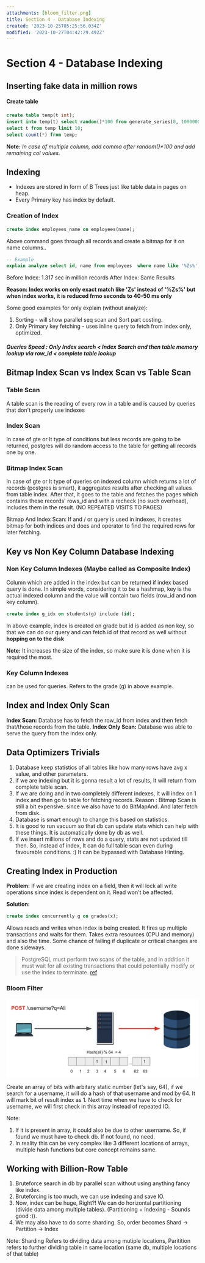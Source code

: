 ```yaml
---
attachments: [bloom_filter.png]
title: Section 4 - Database Indexing
created: '2023-10-25T05:25:56.034Z'
modified: '2023-10-27T04:42:29.492Z'
---
```


# Section 4 - Database Indexing

## Inserting fake data in million rows

#### Create table
```sql
create table temp(t int);
insert into temp(t) select random()*100 from generate_series(0, 1000000);
select t from temp limit 10;
select count(*) from temp;
```

**Note:** _In case of multiple column, add comma after random()*100 and add remaining col values._


## Indexing
* Indexes are stored in form of B Trees just like table data in pages on heap.
* Every Primary key has index by default.


### Creation of Index
```sql
create index employees_name on employees(name);
```
Above command goes through all records and create a bitmap for it on name columns..

```sql
-- Example
explain analyze select id, name from employees  where name like '%Zs%';
```

Before Index: 1.317 sec in million records 
After Index: Same Results

**Reason: Index works on only exact match like 'Zs' instead of '%Zs%' but when index works, it is reduced frmo seconds to 40-50 ms only**

Some good examples for only explain (without analyze): 
1. Sorting - will show parallel seq scan and Sort part costing.
2. Only Primary key fetching - uses inline query to fetch from index only, optimized.


##### Queries Speed : Only Index search < Index Search and then table memory lookup via row_id < complete table lookup


## Bitmap Index Scan vs Index Scan vs Table Scan

### Table Scan
A table scan is the reading of every row in a table and is caused by queries that don't properly use indexes

### Index Scan
In case of gte or lt type of conditions but less records are going to be returned, postgres will do random access to the table for getting all records one by one.

### Bitmap Index Scan
In case of gte or lt type of queries on indexed column which returns a lot of records (postgres is smart), it aggregates results after checking all values from table index. After that, it goes to the table and fetches the pages which contains these records' rows_id and with a recheck (no such overhead), includes them in the result. (NO REPEATED VISITS TO PAGES)

Bitmap And Index Scan: If and / or query is used in indexes, it creates bitmap for both indices and does and operator to find the required rows for later fetching.

## Key vs Non Key Column Database Indexing

### Non Key Column Indexes  (Maybe called as Composite Index)
Column which are added in the index but can be returned if index based query is done.
In simple words, considering it to be a hashmap, key is the actual indexed column and the value will contain two fields (row_id and non key column).

```sql
create index g_idx on students(g) include (id);
```
 In above example, index is created on grade but id is added as non key, so that we can do our query and can fetch id of that record as well without **hopping on to the disk**

 **Note:** It increases the size of the index, so make sure it is done when it is required the most.

### Key Column Indexes
can be used for queries. Refers to the grade (g) in above example.



## Index and Index Only Scan
**Index Scan:** Database has to fetch the row_id from index and then fetch that/those records from the table.
**Index Only Scan:** Database was able to serve the query from the index only.


## Data Optimizers Trivials
1. Database keep statistics of all tables like how many rows have avg x value, and other parameters.
2. if we are indexing but it is gonna result a lot of results, It will return from complete table scan.
3. If we are doing and in two completely different indexes, It will index on 1 index and then go to table for fetching records. Reason : Bitmap Scan is still a bit expensive. since we also have to do BitMapAnd. And later fetch from disk.
4. Database is smart enough to change this based on statistics.
5. It is good to run vacuum so that db can update stats which can help with these things. It is automatically done by db as well.
6. If we insert millions of rows and do a query, stats are not updated till then. So, instead of index, It can do full table scan even during favourable conditions. :) It can be bypassed with Database Hinting. 

## Creating Index in Production
**Problem:** If we are creating index on a field, then it will lock all write operations since index is dependent on it. Read won't be affected.

**Solution:**
```sql
create index concurrently g on grades(x);
```
 Allows reads and writes when index is being created. 
 It fires up multiple transactions and waits for them. 
 Takes extra resources (CPU and memory) and also the time. Some chance of failing if duplicate or critical changes are done sideways.

 > PostgreSQL must perform two scans of the table, and in addition it must wait for all existing transactions that could potentially modify or use the index to terminate. [ref](https://www.postgresql.org/docs/current/sql-createindex.html#SQL-CREATEINDEX-CONCURRENTLY)


 ### Bloom Filter
![bloom filter](./../attachments/bloom_filter.png)


 Create an array of bits with arbitary static number (let's say, 64), if we search for a username, it will do a hash of that username and mod by 64. It will mark bit of result index as 1. Next time when we have to check for username, we will first check in this array instead of repeated IO.

 Note: 
 1. If it is present in array, it could also be due to other username. So, if found we must have to check db. If not found, no need.
 2. In reality this can be very complex like 3 different locations of arrays, multiple hash functions but core concept remains same.


## Working with Billion-Row Table
1. Bruteforce search in db by parallel scan without using anything fancy like index.
2. Bruteforcing is too much, we can use indexing and save IO.
3. Now, index can be huge, Right?!  We can do horizontal partitioning (divide data among multiple tables). (Partitioning + Indexing - Sounds good :)).
4.  We may also have to do some sharding. So, order becomes Shard -> Partition -> Index

Note: Sharding Refers to dividing data among mutiple locations, Paritition refers to further dividing table in same location (same db, multiple locations of that table)
